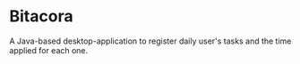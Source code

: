 # Bitacora
A Java-based desktop-application to register daily user's tasks and the time applied for each one.

